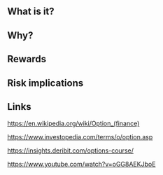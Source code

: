 ## What is it?




## Why?




## Rewards




## Risk implications





## Links

https://en.wikipedia.org/wiki/Option_(finance)

https://www.investopedia.com/terms/o/option.asp

https://insights.deribit.com/options-course/

https://www.youtube.com/watch?v=oGG8AEKJboE
